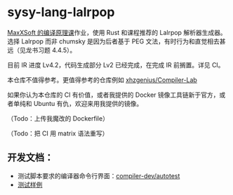 # sysy-lang-lalrpop

[MaxXSoft 的编译原理课](https://pku-minic.github.io/online-doc/)作业，使用 Rust 和课程推荐的 Lalrpop 解析器生成器。选择 Lalrpop 而非 chumsky 是因为后者基于 PEG 文法，有时行为和直觉相去甚远（见龙书习题 4.4.5）。

目前 IR 进度 Lv4.2，代码生成部分 Lv2 已经完成，在完成 IR 前搁置。详见 CI。

本仓库不值得参考。更值得参考的仓库例如 [xhzgenius/Compiler-Lab](https://github.com/xhzgenius/Compiler-Lab)

如果你认为本仓库的 CI 有价值，或者我提供的 Docker 镜像工具链新于官方，或者单纯和 Ubuntu 有仇，欢迎来用我提供的镜像。

（Todo：上传我魔改的 Dockerfile）

（Todo：把 CI 用 matrix 语法重写）

## 开发文档：

* 测试脚本要求的编译器命令行界面：[compiler-dev/autotest](https://github.com/pku-minic/compiler-dev/tree/master/autotest)
* [测试样例](https://github.com/pku-minic/compiler-dev-test-cases/tree/master/testcases)
